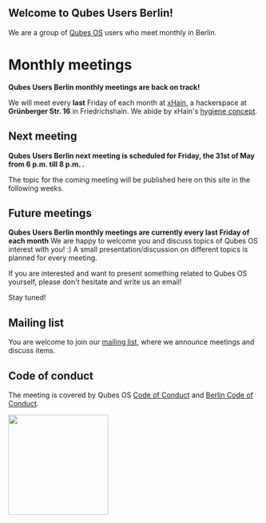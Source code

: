 ## Welcome to Qubes Users Berlin!

We are a group of [Qubes OS](https://www.qubes-os.org) users who meet monthly in Berlin. 

# Monthly meetings

**Qubes Users Berlin monthly meetings are back on track!**

We will meet every **last** Friday of each month at [xHain](https://x-hain.de/de/participate/#content), a hackerspace at **Grünberger Str. 16** in Friedrichshain. We abide by xHain's [hygiene concept](https://wiki.x-hain.de/de/xHain/hygiene-konzept).

## Next meeting

**Qubes Users Berlin next meeting is scheduled for Friday, the 31st of May from 6 p.m. till 8 p.m. .**

The topic for the coming meeting will be published here on this site in the following weeks.


## Future meetings

**Qubes Users Berlin monthly meetings are currently every last Friday of each month**
We are happy to welcome you and discuss topics of Qubes OS interest with you! :)
A small presentation/discussion on different topics is planned for every meeting. 

If you are interested and want to present something related to Qubes OS yourself,
please don't hesitate and write us an email! 

Stay tuned! 

## Mailing list

You are welcome to join our [mailing list](https://www.autistici.org/mailman/listinfo/qub), where we announce meetings and discuss items.

## Code of conduct

The meeting is covered by Qubes OS [Code of Conduct](https://qubes-os.org/code-of-conduct) and [Berlin Code of Conduct](https://berlincodeofconduct.org/). 

<img src="https://github.com/QubesOS/qubes-attachment/raw/master/icons/qubes-community-event/qubes-community-event.png" align="center" width="200">
